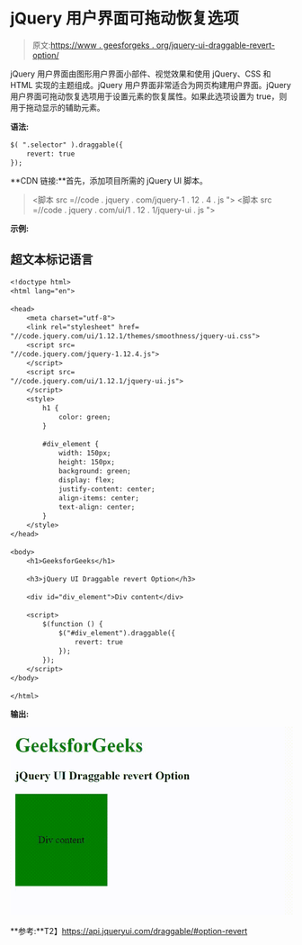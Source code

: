 # jQuery 用户界面可拖动恢复选项

> 原文:[https://www . geesforgeks . org/jquery-ui-draggable-revert-option/](https://www.geeksforgeeks.org/jquery-ui-draggable-revert-option/)

jQuery 用户界面由图形用户界面小部件、视觉效果和使用 jQuery、CSS 和 HTML 实现的主题组成。jQuery 用户界面非常适合为网页构建用户界面。jQuery 用户界面可拖动恢复选项用于设置元素的恢复属性。如果此选项设置为 true，则用于拖动显示的辅助元素。

**语法:**

```
$( ".selector" ).draggable({
    revert: true
});
```

**CDN 链接:**首先，添加项目所需的 jQuery UI 脚本。

> <link rel="”stylesheet”" href="”//code.jquery.com/ui/1.12.1/themes/smoothness/jquery-ui.css”">
> <脚本 src =//code . jquery . com/jquery-1 . 12 . 4 . js "></脚本>
> <脚本 src =//code . jquery . com/ui/1 . 12 . 1/jquery-ui . js "></脚本>

**示例:**

## 超文本标记语言

```
<!doctype html>
<html lang="en">

<head>
    <meta charset="utf-8">
    <link rel="stylesheet" href=
"//code.jquery.com/ui/1.12.1/themes/smoothness/jquery-ui.css">
    <script src=
"//code.jquery.com/jquery-1.12.4.js">
    </script>
    <script src=
"//code.jquery.com/ui/1.12.1/jquery-ui.js">
    </script>
    <style>
        h1 {
            color: green;
        }

        #div_element {
            width: 150px;
            height: 150px;
            background: green;
            display: flex;
            justify-content: center;
            align-items: center;
            text-align: center;
        }
    </style>
</head>

<body>
    <h1>GeeksforGeeks</h1>

    <h3>jQuery UI Draggable revert Option</h3>

    <div id="div_element">Div content</div>

    <script>
        $(function () {
            $("#div_element").draggable({
                revert: true
            });
        });
    </script>
</body>

</html>
```

**输出:**

![](img/5530bffd126bf9a62bae2201cd3db8e1.png)

**参考:**T2】https://api.jqueryui.com/draggable/#option-revert